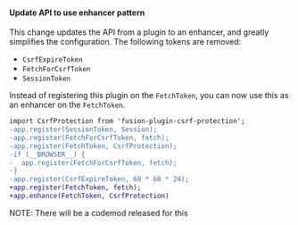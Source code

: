 #### Update API to use enhancer pattern

This change updates the API from a plugin to an enhancer, and greatly simplifies the configuration.
The following tokens are removed:

- `CsrfExpireToken`
- `FetchForCsrfToken`
- `SessionToken`

Instead of registering this plugin on the `FetchToken`, you can now use this as an enhancer on the `FetchToken`.

```diff
import CsrfProtection from 'fusion-plugin-csrf-protection';
-app.register(SessionToken, Session);	  
-app.register(FetchForCsrfToken, fetch);	  
-app.register(FetchToken, CsrfProtection);	
-if (__BROWSER__) {	
-  app.register(FetchForCsrfToken, fetch);	
-} 	
-app.register(CsrfExpireToken, 60 * 60 * 24); 
+app.register(FetchToken, fetch);
+app.enhance(FetchToken, CsrfProtection)
```

NOTE: There will be a codemod released for this